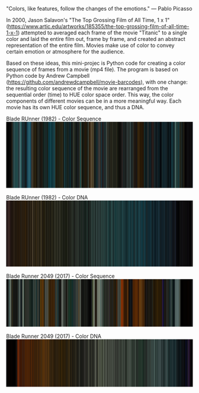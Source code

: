 "Colors, like features, follow the changes of the emotions." —  Pablo Picasso

In 2000, Jason Salavon's "The Top Grossing Film of All Time, 1 x 1"
(https://www.artic.edu/artworks/185355/the-top-grossing-film-of-all-time-1-x-1) attempted to averaged each frame of the movie "Titanic" to a single color and laid the entire film out, frame by frame, and created an abstract representation of the entire film. Movies make use of color to convey certain emotion or atmosphere for the audience. 

Based on these ideas, this mini-projec is Python code for creating a color sequence of frames from a movie (mp4 file). The program is based on Python code by Andrew Campbell (https://github.com/andrewdcampbell/movie-barcodes), with one change: the resulting color sequence of the movie are rearranged from the sequential order (time)  to HUE color space order. This way, the color components of different movies can be in a more meaningful way. Each movie has its own HUE color sequence, and thus a DNA. 

Blade RUnner (1982) - Color Sequence
![alt text](https://raw.githubusercontent.com/choweric/movie-color-dna/main/blade_runner_color_seq.jpg?token=GHSAT0AAAAAABZUD7TPYYEL2AFYTM7U6EEEY2BQXLA)

Blade RUnner (1982) - Color DNA
![alt text](https://raw.githubusercontent.com/choweric/movie-color-dna/main/blade_runner_dna.jpg?token=GHSAT0AAAAAABZUD7TPVFH6JLOIOJ7E3RKGY2BQXIQ)



Blade Runner 2049 (2017) - Color Sequence
![alt text](https://raw.githubusercontent.com/choweric/movie-color-dna/main/blade_runner_2049_color_seq.jpg?token=GHSAT0AAAAAABZUD7TO6YP3BGFGTI5WP2RSY2BQUFA)

Blade Runner 2049 (2017) - Color DNA
![alt text](https://raw.githubusercontent.com/choweric/movie-color-dna/main/blade_runner_2049_dna.jpg?token=GHSAT0AAAAAABZUD7TP56SAFEKWJSEURXS2Y2BQVUQ)
